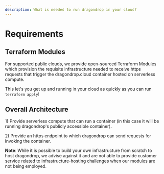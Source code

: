 ```yaml
---
description: What is needed to run dragondrop in your cloud?
---
```


# Requirements

## Terraform Modules

For supported public clouds, we provide open-sourced Terraform Modules which provision the requisite infrastructure needed to receive https requests that trigger the dragondrop.cloud container hosted on serverless compute.

This let's you get up and running in your cloud as quickly as you can run `terraform apply`!

## Overall Architecture

1\) Provide serverless compute that can run a container (in this case it will be running dragondrop's publicly accessible container).

2\) Provide an https endpoint to which dragondrop can send requests for invoking the container.

**Note**: While it is possible to build your own infrastructure from scratch to host dragondrop, we advise against it and are not able to provide customer service related to infrastructure-hosting challenges when our modules are not being employed.
